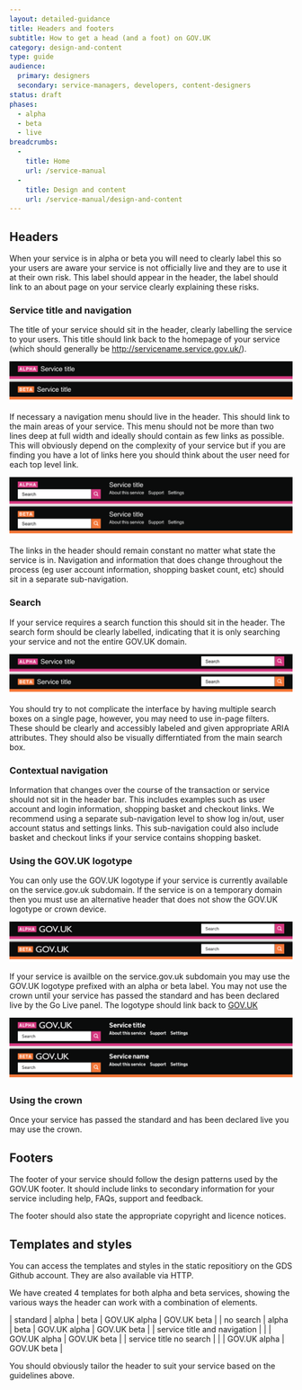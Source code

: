 ```yaml
---
layout: detailed-guidance
title: Headers and footers
subtitle: How to get a head (and a foot) on GOV.UK
category: design-and-content
type: guide
audience:
  primary: designers
  secondary: service-managers, developers, content-designers
status: draft
phases:
  - alpha
  - beta
  - live
breadcrumbs:
  -
    title: Home
    url: /service-manual
  -
    title: Design and content
    url: /service-manual/design-and-content
---
```


## Headers
When your service is in alpha or beta you will need to clearly label this so your users are aware your service is not officially live and they are to use it at their own risk. This label should appear in the header, the label should link to an about page on your service clearly explaining these risks.

### Service title and navigation
The title of your service should sit in the header, clearly labelling the service to your users. This title should link back to the homepage of your service (which should generally be http://servicename.service.gov.uk/).

[![Example headers showing service title and alpha/beta badges](/service-manual/assets/images/header-footer/not-govuk-no-search.png)](/service-manual/assets/images/header-footer/not-govuk-no-search.png)

If necessary a navigation menu should live in the header. This should link to the main areas of your service. This menu should not be more than two lines deep at full width and ideally should contain as few links as possible. This will obviously depend on the complexity of your service but if you are finding you have a lot of links here you should think about the user need for each top level link.

[![Example headers showing navigation](/service-manual/assets/images/header-footer/not-govuk-with-prop.png)](/service-manual/assets/images/header-footer/not-govuk-with-prop.png)

The links in the header should remain constant no matter what state the service is in. Navigation and information that does change throughout the process (eg user account information, shopping basket count, etc) should sit in a separate sub-navigation.

### Search
If your service requires a search function this should sit in the header. The search form should be clearly labelled, indicating that it is only searching your service and not the entire GOV.UK domain.

[![Example headers showing search box](/service-manual/assets/images/header-footer/not-govuk-standard.png)](/service-manual/assets/images/header-footer/not-govuk-standard.png)

You should try to not complicate the interface by having multiple search boxes on a single page, however, you may need to use in-page filters. These should be clearly and accessibly labeled and given appropriate ARIA attributes. They should also be visually differntiated from the main search box.

### Contextual navigation
Information that changes over the course of the transaction or service should not sit in the header bar. This includes examples such as user account and login information, shopping basket and checkout links. We recommend using a separate sub-navigation level to show log in/out, user account status and settings links. This sub-navigation could also include basket and checkout links if your service contains shopping basket.

### Using the GOV.UK logotype
You can only use the GOV.UK logotype if your service is currently available on the service.gov.uk subdomain. If the service is on a temporary domain then you must use an alternative header that does not show the GOV.UK logotype or crown device.

[![Example headers showing GOV.UK logo](/service-manual/assets/images/header-footer/govuk-standard.png)](/service-manual/assets/images/header-footer/govuk-standard.png)

If your service is availble on the service.gov.uk subdomain you may use the GOV.UK logotype prefixed with an alpha or beta label. You may not use the crown until your service has passed the standard and has been declared live by the Go Live panel. The logotype should link back to [GOV.UK](https://www.gov.uk/)

[![Example headers showing GOV.UK logo with navigation](/service-manual/assets/images/header-footer/govuk-with-prop.png)](/service-manual/assets/images/header-footer/govuk-with-prop.png)

### Using the crown
Once your service has passed the standard and has been declared live you may use the crown.

## Footers
The footer of your service should follow the design patterns used by the GOV.UK footer. It should include links to secondary information for your service including help, FAQs, support and feedback.

The footer should also state the appropriate copyright and licence notices.

## Templates and styles
You can access the templates and styles in the static repositiory on the GDS Github account. They are also available via HTTP.

We have created 4 templates for both alpha and beta services, showing the various ways the header can work with a combination of elements.

| standard | alpha | beta | GOV.UK alpha | GOV.UK beta |
| no search | alpha | beta | GOV.UK alpha | GOV.UK beta |
| service title and navigation |   |   | GOV.UK alpha | GOV.UK beta |
| service title no search |   |   | GOV.UK alpha | GOV.UK beta |

You should obviously tailor the header to suit your service based on the guidelines above.

